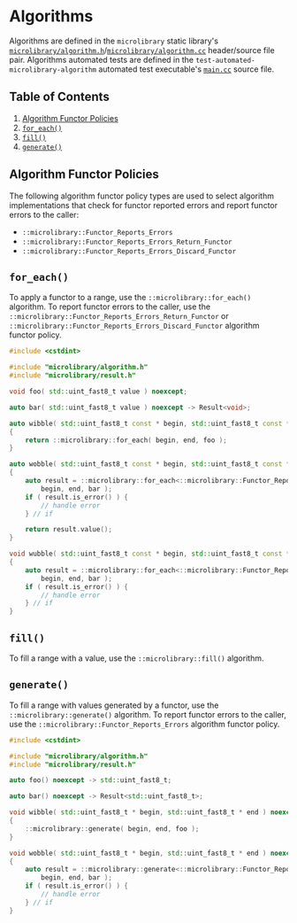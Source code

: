 # Algorithms

Algorithms are defined in the `microlibrary` static library's
[`microlibrary/algorithm.h`](https://github.com/apcountryman/microlibrary/blob/main/libraries/microlibrary/ANY/ANY/include/microlibrary/algorithm.h)/[`microlibrary/algorithm.cc`](https://github.com/apcountryman/microlibrary/blob/main/libraries/microlibrary/ANY/ANY/source/microlibrary/algorithm.cc)
header/source file pair.
Algorithms automated tests are defined in the `test-automated-microlibrary-algorithm`
automated test executable's
[`main.cc`](https://github.com/apcountryman/microlibrary/blob/main/tests/automated/microlibrary/algorithm/main.cc)
source file.

## Table of Contents

1. [Algorithm Functor Policies](#algorithm-functor-policies)
1. [`for_each()`](#for_each)
1. [`fill()`](#fill)
1. [`generate()`](#generate)

## Algorithm Functor Policies

The following algorithm functor policy types are used to select algorithm implementations
that check for functor reported errors and report functor errors to the caller:
- `::microlibrary::Functor_Reports_Errors`
- `::microlibrary::Functor_Reports_Errors_Return_Functor`
- `::microlibrary::Functor_Reports_Errors_Discard_Functor`

## `for_each()`

To apply a functor to a range, use the `::microlibrary::for_each()` algorithm.
To report functor errors to the caller, use the
`::microlibrary::Functor_Reports_Errors_Return_Functor` or
`::microlibrary::Functor_Reports_Errors_Discard_Functor` algorithm functor policy.
```c++
#include <cstdint>

#include "microlibrary/algorithm.h"
#include "microlibrary/result.h"

void foo( std::uint_fast8_t value ) noexcept;

auto bar( std::uint_fast8_t value ) noexcept -> Result<void>;

auto wibble( std::uint_fast8_t const * begin, std::uint_fast8_t const * end ) noexcept
{
    return ::microlibrary::for_each( begin, end, foo );
}

auto wobble( std::uint_fast8_t const * begin, std::uint_fast8_t const * end ) noexcept
{
    auto result = ::microlibrary::for_each<::microlibrary::Functor_Reports_Errors_Return_Functor>(
        begin, end, bar );
    if ( result.is_error() ) {
        // handle error
    } // if

    return result.value();
}

void wubble( std::uint_fast8_t const * begin, std::uint_fast8_t const * end ) noexcept
{
    auto result = ::microlibrary::for_each<::microlibrary::Functor_Reports_Errors_Discard_Functor>(
        begin, end, bar );
    if ( result.is_error() ) {
        // handle error
    } // if
}
```

## `fill()`

To fill a range with a value, use the `::microlibrary::fill()` algorithm.

## `generate()`

To fill a range with values generated by a functor, use the `::microlibrary::generate()`
algorithm.
To report functor errors to the caller, use the `::microlibrary::Functor_Reports_Errors`
algorithm functor policy.
```c++
#include <cstdint>

#include "microlibrary/algorithm.h"
#include "microlibrary/result.h"

auto foo() noexcept -> std::uint_fast8_t;

auto bar() noexcept -> Result<std::uint_fast8_t>;

void wibble( std::uint_fast8_t * begin, std::uint_fast8_t * end ) noexcept
{
    ::microlibrary::generate( begin, end, foo );
}

void wobble( std::uint_fast8_t * begin, std::uint_fast8_t * end ) noexcept
{
    auto result = ::microlibrary::generate<::microlibrary::Functor_Reports_Errors>(
        begin, end, bar );
    if ( result.is_error() ) {
        // handle error
    } // if
}
```
